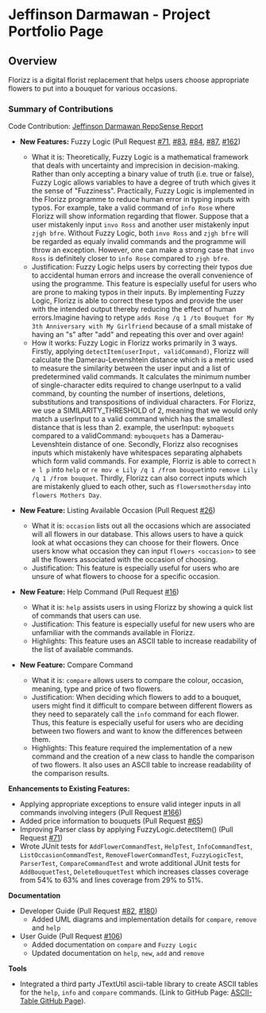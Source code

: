 # Jeffinson Darmawan - Project Portfolio Page

## Overview
Florizz is a digital florist replacement that helps users choose appropriate
flowers to put into a bouquet for various occasions. 

### Summary of Contributions 
Code Contribution: [Jeffinson Darmawan RepoSense Report](https://nus-cs2113-ay2324s2.github.io/tp-dashboard/?search=jeffinsondarmawan&breakdown=true)

 - **New Features:** Fuzzy Logic (Pull Request [#71](https://github.com/AY2324S2-CS2113-T11-3/tp/pull/71), [#83](https://github.com/AY2324S2-CS2113-T11-3/tp/pull/83), [#84](https://github.com/AY2324S2-CS2113-T11-3/tp/pull/84), [#87](https://github.com/AY2324S2-CS2113-T11-3/tp/pull/87), [#162](https://github.com/AY2324S2-CS2113-T11-3/tp/pull/162))
    - What it is:
      Theoretically, Fuzzy Logic is a mathematical framework that deals with uncertainty and imprecision in 
      decision-making. Rather than only accepting a binary value of truth (i.e. true or false), Fuzzy Logic allows variables
      to have a degree of truth which gives it the sense of "Fuzziness". Practically, Fuzzy Logic is implemented in 
      the Florizz programme to reduce human error in typing inputs with typos. For example, take a valid command of 
      `info Rose` where Florizz will show information regarding that flower. Suppose that a user mistakenly input
      `invo Ross` and another user mistakenly input `zjgh bfre`. Without Fuzzy Logic, both `invo Ross` and `zjgh bfre` 
      will be regarded as equaly invalid commands and the programme will throw an exception. However, one can make a 
      strong case that `invo Ross` is definitely closer to `info Rose` compared to `zjgh bfre`.
    - Justification:
      Fuzzy Logic helps
      users by correcting their typos due to accidental human errors and increase the overall convenience of using the
      programme. This feature is especially useful for users who are prone to making typos in their inputs. By implementing
       Fuzzy Logic, Florizz is able to correct these typos and provide the user with the intended output thereby reducing 
       the effect of human errors.Imagine having to retype `adds Rose /q 1 /to Bouquet for My 3th Anniversary with My Girlfriend`
       because of a small mistake of having an "s" after "add" and repeating this over and over again!
    - How it works:
      Fuzzy Logic in Florizz works primarily in 3 ways. Firstly, applying 
      `detectItem(userInput, validCommand)`, Florizz will calculate the Damerau-Levenshtein distance which is a metric 
      used to measure the similarity between the user input and a list of predetermined valid commands. 
      It calculates the minimum number of single-character edits required to change userInput to a valid command,
      by counting the number of insertions, deletions, substitutions and transpositions of individual characters. For
      Florizz, we use a SIMILARITY_THRESHOLD of 2, meaning that we would only match a userInput to a valid command which
      has the smallest distance that is less than 2. example, the userInput: `myboquets` compared to a validCommand: 
      `mybouquets` has a Damerau-Levenshtein distance of one. Secondly, Florizz also recognises inputs which mistakenly 
      have whitespaces separating alphabets which form valid commands. For example, Florriz is able to correct `h e l p`
      into `help` or `re mov e Lily /q 1 /from bouquet`into `remove Lily /q 1 /from bouquet`. Thirdly, Florizz can 
      also correct inputs which are mistakenly glued to each other, such as `flowersmothersday` into `flowers Mothers Day`.

- **New Feature:** Listing Available Occasion (Pull Request [#26](https://github.com/AY2324S2-CS2113-T11-3/tp/pull/26))
   - What it is:
      `occasion` lists out all the occasions which are associated will all flowers in our database. This
      allows users to have a quick look at what occasions they can choose for their flowers. Once users know what occasion 
      they can input `flowers <occasion>` to see all the flowers associated with the occasion of choosing.
   - Justification:
       This feature is especially useful for users who are unsure of what flowers to choose for a specific occasion.
- **New Feature:** Help Command (Pull Request [#16](https://github.com/AY2324S2-CS2113-T11-3/tp/pull/16))
   - What it is:
     `help` assists users in using Florizz by showing a quick list of commands that users can use.
   - Justification:
     This feature is especially useful for new users who are unfamiliar with the commands available in Florizz.
   - Highlights: 
      This feature uses an ASCII table to increase readability of the list of available commands.
- **New Feature:** Compare Command
   - What it is:
      `compare` allows users to compare the colour, occasion, meaning, type and price of two flowers.
   - Justification:
      When deciding which flowers to add to a bouquet, users might find it difficult to compare between different flowers
     as they need to separately call the `info` command for each flower.
       Thus, this feature is especially useful for users who are deciding between two flowers and want to know the 
     differences between them.
   - Highlights:
      This feature required the implementation of a new command and the creation of a new class to handle the comparison of two flowers.
      It also uses an ASCII table to increase readability of the comparison results.

**Enhancements to Existing Features:**
- Applying appropriate exceptions to ensure valid integer inputs in all commands involving integers 
(Pull Request [#166](https://github.com/AY2324S2-CS2113-T11-3/tp/pull/166)) 
- Added price information to bouquets (Pull Request [#65](https://github.com/AY2324S2-CS2113-T11-3/tp/pull/65))
- Improving Parser class by applying FuzzyLogic.detectItem() 
(Pull Request [#71](https://github.com/AY2324S2-CS2113-T11-3/tp/pull/71))
- Wrote JUnit tests for `AddFlowerCommandTest`, `HelpTest`, `InfoCommandTest`, `ListOccasionCommandTest`, 
   `RemoveFlowerCommandTest`, `FuzzyLogicTest`, `ParserTest`, `CompareCommandTest`
   and wrote additional JUnit tests for `AddBouquetTest`,
   `DeleteBouquetTest` which increases classes coverage from 54% to 63% and lines coverage from 29% to 51%.

**Documentation**
- Developer Guide
(Pull Request [#82](https://github.com/AY2324S2-CS2113-T11-3/tp/pull/82), [#180](https://github.com/AY2324S2-CS2113-T11-3/tp/pull/180))
   - Added UML diagrams and implementation details for `compare`, `remove` and `help`
- User Guide 
(Pull Request [#106](https://github.com/AY2324S2-CS2113-T11-3/tp/pull/106))
   - Added documentation on `compare` and `Fuzzy Logic`
   - Updated documentation on `help`, `new`, `add` and `remove`

**Tools**
-  Integrated a third party JTextUtil ascii-table library to create ASCII tables for the `help`, `info` 
and `compare` commands. (Link to GitHub Page: [ASCII-Table GitHub Page](https://github.com/freva/ascii-table)).
